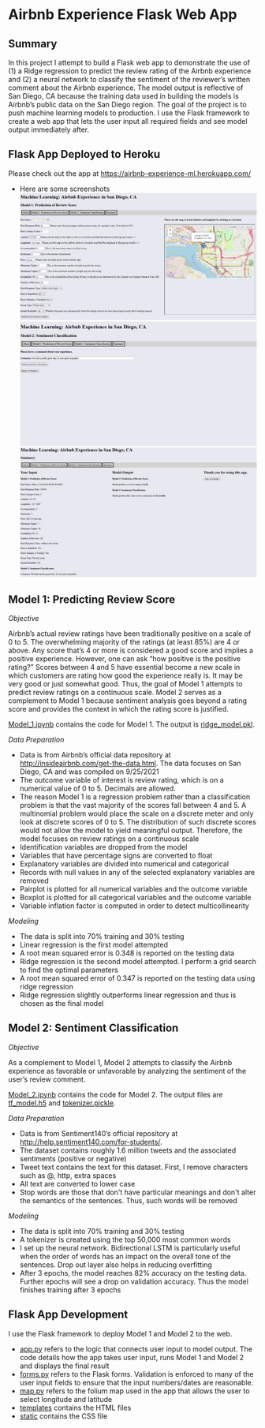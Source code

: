 # Airbnb Experience Flask Web App

**Summary**
---
In this project I attempt to build a Flask web app to demonstrate the use of (1) a Ridge regression to predict the review rating of the Airbnb experience and (2) a neural network to classify the sentiment of the reviewer’s written comment about the Airbnb experience. The model output is reflective of San Diego, CA because the training data used in building the models is Airbnb’s public data on the San Diego region.
The goal of the project is to push machine learning models to production. I use the Flask framework to create a web app that lets the user input all required fields and see model output immediately after.

**Flask App Deployed to Heroku**
---
Please check out the app at https://airbnb-experience-ml.herokuapp.com/

* Here are some screenshots
![](img/img_1.JPG)
![](img/img_2.JPG)
![](img/img_3.JPG)

**Model 1: Predicting Review Score**
---

*Objective*

Airbnb’s actual review ratings have been traditionally positive on a scale of 0 to 5. The overwhelming majority of the ratings (at least 85%) are 4 or above. Any score that’s 4 or more is considered a good score and implies a positive experience. However, one can ask “how positive is the positive rating?” Scores between 4 and 5 have essential become a new scale in which customers are rating how good the experience really is. It may be very good or just somewhat good. Thus, the goal of Model 1 attempts to predict review ratings on a continuous scale. Model 2 serves as a complement to Model 1 because sentiment analysis goes beyond a rating score and provides the context in which the rating score is justified.

[Model_1.ipynb](https://github.com/RonaldLi-GitHub/Airbnb_Experience_Flask_Web_App/blob/main/Model_1.ipynb) contains the code for Model 1. The output is [ridge_model.pkl](https://github.com/RonaldLi-GitHub/Airbnb_Experience_Flask_Web_App/blob/main/ridge_model.pkl).

*Data Preparation*
*	Data is from Airbnb’s official data repository at http://insideairbnb.com/get-the-data.html. The data focuses on San Diego, CA and was compiled on 9/25/2021
*	The outcome variable of interest is review rating, which is on a numerical value of 0 to 5. Decimals are allowed.
*	The reason Model 1 is a regression problem rather than a classification problem is that the vast majority of the scores fall between 4 and 5. A multinomial problem would place the scale on a discrete meter and only look at discrete scores of 0 to 5. The distribution of such discrete scores would not allow the model to yield meaningful output. Therefore, the model focuses on review ratings on a continuous scale
*	Identification variables are dropped from the model
*	Variables that have percentage signs are converted to float
*	Explanatory variables are divided into numerical and categorical
*	Records with null values in any of the selected explanatory variables are removed
*	Pairplot is plotted for all numerical variables and the outcome variable
*	Boxplot is plotted for all categorical variables and the outcome variable
*	Variable inflation factor is computed in order to detect multicollinearity

*Modeling*
*	The data is split into 70% training and 30% testing
*	Linear regression is the first model attempted
*	A root mean squared error is 0.348 is reported on the testing data
*	Ridge regression is the second model attempted. I perform a grid search to find the optimal parameters
*	A root mean squared error of 0.347 is reported on the testing data using ridge regression
*	Ridge regression slightly outperforms linear regression and thus is chosen as the final model

**Model 2: Sentiment Classification**
---

*Objective*

As a complement to Model 1, Model 2 attempts to classify the Airbnb experience as favorable or unfavorable by analyzing the sentiment of the user’s review comment.

[Model_2.ipynb](https://github.com/RonaldLi-GitHub/Airbnb_Experience_Flask_Web_App/blob/main/Model_2.ipynb) contains the code for Model 2. The output files are [tf_model.h5](https://github.com/RonaldLi-GitHub/Airbnb_Experience_Flask_Web_App/blob/main/tf_model.h5) and [tokenizer.pickle](https://github.com/RonaldLi-GitHub/Airbnb_Experience_Flask_Web_App/blob/main/tokenizer.pickle).

*Data Preparation*
*	Data is from Sentiment140’s official repository at http://help.sentiment140.com/for-students/. 
*	The dataset contains roughly 1.6 million tweets and the associated sentiments (positive or negative)
*	Tweet text contains the text for this dataset. First, I remove characters such as @, http, extra spaces
*	All text are converted to lower case
*	Stop words are those that don't have particular meanings and don't alter the semantics of the sentences. Thus, such words will be removed

*Modeling*
*	The data is split into 70% training and 30% testing
*	A tokenizer is created using the top 50,000 most common words
*	I set up the neural network. Bidirectional LSTM is particularly useful when the order of words has an impact on the overall tone of the sentences. Drop out layer also helps in reducing overfitting
*	After 3 epochs, the model reaches 82% accuracy on the testing data. Further epochs will see a drop on validation accuracy. Thus the model finishes training after 3 epochs

**Flask App Development**
---

I use the Flask framework to deploy Model 1 and Model 2 to the web.

* [app.py](https://github.com/RonaldLi-GitHub/Airbnb_Experience_Flask_Web_App/blob/main/app.py) refers to the logic that connects user input to model output. The code details how the app takes user input, runs Model 1 and Model 2 and displays the final result
* [forms.py](https://github.com/RonaldLi-GitHub/Airbnb_Experience_Flask_Web_App/blob/main/forms.py) refers to the Flask forms. Validation is enforced to many of the user input fields to ensure that the input numbers/dates are reasonable.
* [map.py](https://github.com/RonaldLi-GitHub/Airbnb_Experience_Flask_Web_App/blob/main/map.py) refers to the folium map used in the app that allows the user to select longitude and latitude
* [templates](https://github.com/RonaldLi-GitHub/Airbnb_Experience_Flask_Web_App/tree/main/templates) contains the HTML files 
* [static](https://github.com/RonaldLi-GitHub/Airbnb_Experience_Flask_Web_App/tree/main/static) contains the CSS file

